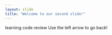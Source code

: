 ```yaml
---
layout: slide
title: "Welcome to our second slide!"
---
```

learning code review
Use the left arrow to go back!
